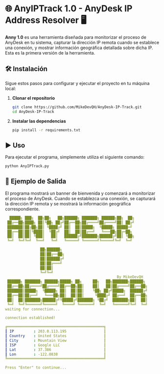 # 🌐 AnyIPTrack 1.0 - AnyDesk IP Address Resolver 🖥️

**Anny 1.0** es una herramienta diseñada para monitorizar el proceso de AnyDesk en tu sistema, capturar la dirección IP remota cuando se establece una conexión, y mostrar información geográfica detallada sobre dicha IP. Esta es la primera versión de la herramienta.

## 🛠️ Instalación

Sigue estos pasos para configurar y ejecutar el proyecto en tu máquina local:

1. **Clonar el repositorio**

    ```sh
   git clone https://github.com/MikeDevQH/AnyDesk-IP-Track.git
   cd AnyDesk-IP-Track
    ```

2. **Instalar las dependencias**

    ```sh
    pip install -r requirements.txt
    ```

## ▶️ Uso

Para ejecutar el programa, simplemente utiliza el siguiente comando:

   ```sh
   python AnyIPTrack.py
   ```

## 🚀 Ejemplo de Salida

El programa mostrará un banner de bienvenida y comenzará a monitorizar el proceso de AnyDesk. Cuando se establezca una conexión, se capturará la dirección IP remota y se mostrará la información geográfica correspondiente.

  ```yaml
    █████╗ ███╗  ██╗██╗   ██╗██████╗ ███████╗ ██████╗██╗  ██╗
   ██╔══██╗████╗ ██║╚██╗ ██╔╝██╔══██╗██╔════╝██╔════╝██║ ██╔╝
   ███████║██╔██╗██║ ╚████╔╝ ██║  ██║█████╗  ╚█████╗ █████═╝ 
   ██╔══██║██║╚████║  ╚██╔╝  ██║  ██║██╔══╝   ╚═══██╗██╔═██╗ 
   ██║  ██║██║ ╚███║   ██║   ██████╔╝███████╗██████╔╝██║ ╚██╗
   ╚═╝  ╚═╝╚═╝  ╚══╝   ╚═╝   ╚═════╝ ╚══════╝╚═════╝╚═╝  ╚═╝

                  ██╗██████╗               
                  ██║██╔══██╗              
                  ██║██████╔╝              
                  ██║██╔═══╝               
                  ██║██║                   
                  ╚═╝╚═╝                   
                                                     By MikeDevQH
   ██████╗ ███████╗ ██████╗█████╗ ██╗     ██╗   ██╗███████╗██████╗ 
   ██╔══██╗██╔════╝██╔════╝██╔══██╗██║    ██║   ██║██╔════╝██╔══██╗
   ███████║█████╗  ╚█████╗ ██║  ██║██║    ╚██╗ ██╔╝█████╗  ██████╔╝
   ██╔══██║██╔══╝   ╚═══██╗██║  ██║██║     ╚████╔╝ ██╔══╝  ██╔══██╗
   ██║  ██║███████╗██████╔╝╚█████╔╝███████╗ ╚██╔╝  ███████╗██║  ██║
   ╚═╝  ╚═╝╚══════╝╚═════╝  ╚════╝ ╚══════╝  ╚═╝   ╚══════╝╚═╝  ╚═╝
waiting for connection...

connection established!

╔════════════════════════════════════════════╗
║ IP         : 203.0.113.195                 ║
║ Country    : United States                 ║
║ City       : Mountain View                 ║
║ ISP        : Google LLC                    ║
║ Lat        : 37.386                        ║
║ Lon        : -122.0838                     ║
╚════════════════════════════════════════════╝

Press "Enter" to continue...
  ```

